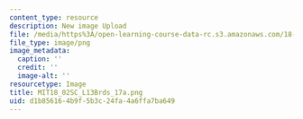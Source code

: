 ```yaml
---
content_type: resource
description: New image Upload
file: /media/https%3A/open-learning-course-data-rc.s3.amazonaws.com/18-02sc-multivariable-calculus-fall-2010/d1b856164b9f5b3c24fa4a6ffa7ba649_MIT18_02SC_L13Brds_17a.png
file_type: image/png
image_metadata:
  caption: ''
  credit: ''
  image-alt: ''
resourcetype: Image
title: MIT18_02SC_L13Brds_17a.png
uid: d1b85616-4b9f-5b3c-24fa-4a6ffa7ba649
---
```

